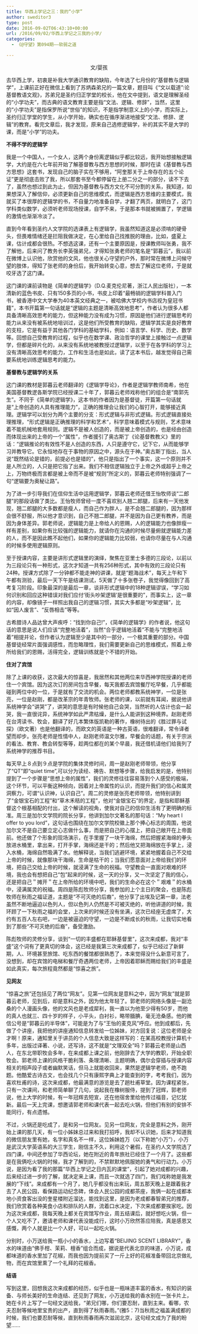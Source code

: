 ```yaml
---
title: 华西上学记之三：我的“小学”
author: sweditor3
type: post
date: 2016-09-02T06:43:10+00:00
url: /2016/09/02/华西上学记之三我的小学/
categories:
  - 《@守望》第094期——软弱之道

---
```

<p style="text-align: center;">
  文/婴孩
</p>

<!--more-->

去华西上学，初衷是补我大学通识教育的缺陷，今年选了七月份的“基督教与逻辑学”，上课前正好在微信上看到了苏炳森弟兄的一篇文章，题目叫《“文以载道”:论基督教语文观》，苏弟兄是圣约归正学堂的校长，他在文中提到，语文是理解圣经的“小学功夫”，而古典的语文教育主要是指“文法、逻辑、修辞”，当然，这里的“小学功夫”是指保罗所说“世俗”的知识，不是指学制意义上的小学，而实际上，圣约归正学堂的学生，从小学开始，确实也在循序渐进地接受“文法、修辞、逻辑”的教育。看完文章后，我才发现，原来自己选修逻辑学，补的其实不是大学的课，而是“小学”的功夫。

**不得不学的逻辑学**

我是一个中国人，一个女人，这两个身份离逻辑似乎都比较远，我开始想接触逻辑学，大约是在六七年前开始了解基督教与西方思想的时候，那时在读《基督教与西方思想》这套书，发现自己的脑子实在不够用，“阿奎那关于上帝存在的五个论证”更是彻底击败了我，所以那套书至今都停留在上册二分之一的部分，读不下去了，虽然也想过到此为止，但因为基督教与西方文化不可分割的关系，我知道，如果想深入了解信仰，必须更新自己的思维模式，而逻辑是西方思维的主要模式，我就买了本很厚的逻辑学的书，不自量力地准备自学，才翻了两页，就明白了，这门学科类似数学，必须听老师现场授课，自学不来，于是那本书就被搁置了，学逻辑的激情也渐渐冷淡了。

直到今年看到圣约人文学院的选课表上有逻辑学，我虽然知道这是必须啃的硬骨头，但畏难情绪还是拦阻我做决定，在心里给自己找推脱的理由，比如，盛夏上课，估计成都会很热。不想选这课，还有一个主要原因是，授课教师叫张勇，我不了解他，后来问了教务长李英强弟兄，才得知张勇老师的笔名是“郭暮云”，我以前在微博上认识他，欣赏他的文风，他也很关心守望的户外，那时常在微博上问候守望的肢体，得知了张老师的身份后，我开始转变心意，想去了解这位老师，于是就咬牙选了这门课。

这门课的课前读物是《简单的逻辑学》（D.Q.麦克伦尼著，浙江人民出版社），一本清新的蓝色书皮、只有150多页的小书，书皮上印着“最畅销的逻辑学科普入门书，被香港中文大学奉为40本英文经典之一，被哈佛大学校内书店视为皇冠书籍”，本书开篇第一句话就是“逻辑的主题是清晰高效地思考”，作者认为很多人都具备清晰高效思考的能力，但这种能力没有成为习惯，原因是他们进行逻辑思考的能力从来没有被系统地培训过，这是他们所受教育的缺陷，逻辑学其实是良好教育的支柱，它是有益于其他各门学科的基础学科，例如：语言学、科学、历史、数学等。回想自己受教育的过程，似乎也在数学课、政治哲学的课堂上接触过一点逻辑学，但都是碎片化的，从来没有系统地被教授过逻辑学，以至于在各学科的学习上没有清晰高效思考的能力，工作和生活也是如此，读了这本书后，越发觉得自己需要系统地训练逻辑思考的能力。

**基督教与逻辑学的关系**

这门课的教材是郭暮云老师翻译的《逻辑学导论》，作者是逻辑学教师南希，他在美国基督教逻各斯学院已经授课二十年了，郭暮云老师戏称他们的组合是“南郭先生”。不同于《简单的逻辑学》，这本书的作者因为是基督徒，开篇第一句话就是“上帝创造的人具有推理能力”，正确的推理会让我们的心智打开，能够接近真理。逻辑学可以划分为两个主要的分支：形式逻辑与非形式逻辑。形式逻辑直接处理推理，“形式逻辑是正确推理的科学和艺术“，科学意味着模式与规则，艺术意味着不能机械地套用规则。逻辑不是被人创造的，而是被上帝创造的，也是经由创造而体现出来的上帝的一个“属性”，作者援引了奥古斯丁《论基督教教义》里的话：“逻辑推论的有效性不是人创造的东西，人只是遵守它，记下它，从而能够学习并教导它。它永恒地存在于事物的原因之中，源头在于神。”奥古斯丁指出，当人说“既然结论是错的，前提必也是错的”，他只是指出了一个事实，这一个原则并不是人所立的，人只是把它指了出来。我们不相信逻辑独立于上帝之外或超乎上帝之上，万物终极而言都是被上帝而不是被“规则”所定义的，郭暮云老师特别强调了一句“逻辑要为奥秘让路”。

为了进一步引导我们在信仰生活中运用逻辑学，郭暮云老师还借王怡牧师谈“二郎腿”的那段话做了类比。王怡牧师曾经一度不喜欢别人翘二郎腿，后来有一天他发现，翘二郎腿的大多数都是瘦人，而自己作为胖人，是不会翘二郎腿的，因为那样会很不舒服，所以他才意识到，自己不翘二郎腿，并不是因为自己更有教养，而是因为身体差异。郭老师说，逻辑能力是上帝给人的恩赐，人的逻辑能力也像胖瘦一样有差别，如果你有比较强的逻辑能力，就请你在沟通的时候尽量俯就逻辑能力差的人，而不是因此瞧不起他们，如果你的逻辑能力比较弱，也请你尽量在与人沟通的时候多使用逻辑原则。

至于授课内容，主要是讲形式逻辑里的演绎，聚焦在亚里士多德的三段论，以前以为三段论只有一种形式，这次才知道一共有256种形式，其中有效的三段论只有24种。授课方式除了一分钟都不能走神的讲课，就是“题海战术”，每天上午和下午都有测验，最后一天下午是结课测试，5天做了十多张卷子，我觉得像回到了高考复习阶段。印象最深的是最后一章，谈非形式逻辑中的18种逻辑谬误，“学习如何识别和回应这种错误对我们应付‘街头吵架逻辑’是很重要的”，而事实上，这一章的内容，却像镜子一样照出我自己的逻辑习惯，其实大多都是“吵架逻辑”，比如“因人废言”、“反唇相击”等等。

古希腊诗人品达曾大声疾呼：“找到你自己!”，《简单的逻辑学》的作者说，他这句话的意思是说人们应该“完整地活着”，当然“合乎逻辑地活着”不能与“完整地活着”相提并论，但作者认为逻辑至少是其中的一部分，一个极其重要的部分。中国基督徒经常片面强调感性，而忽略理性，我们需要更新自己的思维模式，照着上帝所给我们的恩赐，活得完全，逻辑训练就是个不错的开始。

**住对了宾馆**

除了上课的收获，这次最大的惊喜是，我居然和其他两位来华西神学院授课的老师住一个宾馆。因为这次订的房间包含早餐，每天我都去宾馆餐厅吃早餐，几乎都能碰到两位中的一位，于是就有了交流的机会。两位老师都教系统神学，一位是张亮，一位是赵刚，都是改革宗的年青牧师。张老师的课，以前就有耳闻，据说他讲系统神学会“讲哭”了，讲哭的意思是有时候他自己会哭，当然听的人估计也会一起哭，我一直很诧异，系统神学如此严肃枯燥，是什么人能讲到这种境界。赵刚老师在台湾读书、牧会，翻译了好几本繁体版凯勒的著作，橡树待出的《胜过罪与试探》（欧文著）也是他翻译的，而欧文的英语是一种古英语，很难翻译，常令译者望而却步。张亮老师是性情中人，赵刚老师温文尔雅，早餐会的话题，有关于宗派的看法、教育、教会转型等等，趁两位都在的某个早晨，我还借机请他们给我列了系统神学的推荐书目。

每天早上８点到９点是学院的集体灵修时间，周一是赵刚老师带领，他分享了“QT”即“quiet time”,可以分为读经、祷告、默想等步骤，给我启发的是，他特别提到了一个步骤是“思想上帝的属性”，我们的灵修往往容易落到个人感受的极端，这个环节，可以平衡这种倾向，因着对上帝属性的认识，而提升我们的信心和属灵洞察力，可谓“认识神，认识自己”。周二的灵修是张亮老师带领，他特别讲到了“金银宝石的工程”和“草木禾秸的工程”，他对“金银宝石”的界定，是指和耶稣基督这个根基相配的付出，这个解读的视角，使我对自己的信仰生活有了更明确的标准。周三是加尔文学院的院长分享，他讲到加尔文著名的那句话：“My heart I offer to you lord”，这句话也围绕在加尔文学院校徽上那个捧心标志的周围，他说加尔文不是自己要立定心志做什么事，而是把自己的心摆上，把自己敞开在上帝面前。他还做了个形象的现场演示，在手里握了一块干海绵，然后把握紧海绵的拳头放进水桶里，拿出来，打开手掌，海绵还是干的；然后他又把海绵放在手掌上，浸入水桶，海绵自然吸满了水。他解释说，当我们逃避环境，紧紧地握着自己不交给上帝的时候，就像那块干海绵，生命是枯干的；当我们愿意面对上帝给我们的环境，把自己交给上帝的时候，就浸满了生命的祝福。守望教会一直面对艰难的环境，我也会有想把自己“包”起来的时候，这一天的分享，又一次坚定了我的信心，还是把自己＂摊开＂在上帝所给的环境中吧，我们的生命必在这个＂艰难＂的水桶中，浸满属灵的祝福。周四是陈彪牧师分享，我参加的上个主日的聚会，也是陈彪牧师在秋雨之福证道，主题是“不可灭绝的后裔”，他分享了出埃及记第一章，法老虽然不断地逼迫以色列人，但以色列人仍然是不可被灭绝的，听他讲道的时候，我环顾了一下秋雨之福的会堂，上次来的时候还没有坐满，这次已经座无虚席了，大约有五百人左右吧，一边是被逼迫的守望，一边是不断成长的秋雨，让我切实地看到了那些“不可灭绝的后裔”，备受激励。

陈彪牧师的灵修分享，谈到“一切的丰盛都在耶稣基督里”，这次来成都，我对“丰盛”这个词有了更真切的体会，这已经是我第三次来成都了，似乎已经过了新鲜期，人、环境甚至旅馆、吃东西的餐馆都很熟悉了，本来觉得没什么新意可言了，没想到，却在宾馆的电梯和餐厅奇遇两位老师，上帝因着耶稣而赐给我们的丰盛是如此真实，每次旅程竟然都是“惊喜之旅”。

**见网友**

“惊喜之旅”还包括见了两位“网友”。见第一位网友是意料之中，因为“网友”就是郭暮云老师，见到后，却是意料之外，因为他太年轻了。郭老师的网络头像是一副沧桑的个人漫画头像，他的文风也是老成犀利，我一直以为他至少得有50岁，而他的真人也就三、四十岁的样子，小平头，白衬衫，略带腼腆，毫无沧桑感。他的微信公号是“郭暮云的半导体”，可能是为了与“王怡的麦克风”呼应。他到成都后，先做了个讲座，我把他的讲座通知信息转发给一位姊妹，对方回复说：这位老师是全才啊！原来，通知里关于讲员的个人信息大致是这样写的：在某高校教授计算机十多年，出版过译著、小说，还写诗，这不就是“文理双全”吗？郭暮云老师是山西人，在东北带职牧会多年，在来成都上课之前，他刚辞去了大学的教职，开始全职牧会。郭老师上课的风格干脆利落、条理清晰、主题明确，偶尔会穿插与授课内容相关的相声段子或者幽默笑话，但马上就能收回来，果然是逻辑学老师，绝不跑题。他酷爱古诗古文，也会找几个只有康熙字典上才能查到的字，考考我们，因为喜欢杜甫的诗，这次来成都，他最满意的游览是去了趟杜甫草堂。因为课程紧张，只有一次课间，和老师简单聊了几句，说起我在橡树服侍，提到了冠辉，郭老师说，他上大学的时候，有一年冠辉去短宣，还在他宿舍里给他传过福音，记忆犹新。最后一天上完课，想邀请郭老师和课代表一起去吃火锅，但他们有别的安排不能同行，有点遗憾。

不过，火锅还是吃成了，是和另一位网友。见另一位网友，完全是意料之外，刚开始上课的那几天，有一位小姊妹总过来和我打招呼，我却不认识她，后来才知道我的微信朋友里有她，名字和真名不一样，这位姊妹姓万（以下称她“小万”），小万是武汉大学英语系的大三学生，刚信主不久，利用这个暑假，在圣约人文学院选了四门课，中间还参加了华西论坛，她在附近的青年旅社已经住了一个月了。这些都是在我俩吃火锅的时候，我才了解到的，不禁默默地佩服她的勇气和行动力。小万说，是因为看了我的那篇“华西上学记之日内瓦的课堂”，引起了她对成都的兴趣，后来经过进一步的了解，就决定来上课，而且一次就选了四门，我们戏称她是我发展的“下线”。来成都有一个月了，她几乎都没有出来玩，周五那天晚上是跟着我才去了人民公园，看保路运动纪念碑，体会人民公园的成都茶座，我俩一起在成都本地小资食客出没的奎星楼附近溜达，能找到这里，是因为老成都春智弟兄的推荐，我们欣赏着各种美食小店和排队的人群，流着口水决定，下次来成都要挨家吃。因为这次来成都，我每天晚上都关在宾馆写作业，周五结课后，就好想吃火锅，但一个人又吃不了，邀请老师和课代表没能成行，这时小万欣然答应陪我，真是感恩又感慨，两个人就是比一个人好，可以一起吃火锅。

分别时，小万送给我一瓶小小的香水，上边写着“BEIJING SCENT LIBRARY”，香水的味道由“佛手柑、茉莉、檀香”组合而成，据说是代表北京的味道，小万说，成都味道的香水里加了花椒，而我也因为提前买了一斤上好的花椒准备带回北京做礼物，而在宾馆里熏了一个礼拜的花椒香。

**结语**

写到这里，回想我这次来成都的经历，似乎也是一瓶味道丰富的香水，有知识的装备、与师长美好的生命连结、还见到了网友，小万送给我的香水别在一张卡片上，她在卡片上写了一句经文送给我，“弟兄们哪，你们要忍耐，直到主来。看哪，农夫忍耐等候地里宝贵的出产，直到得了秋雨春雨。”(雅5：7)当秋雨之福盖满成都的时候，我们也要忍耐等候，直到秋雨春雨再次滋润北京，这句经文成为了我的盼望……